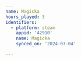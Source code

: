 ```yaml
---
name: Magicka
hours_played: 3
identifiers:
  - platform: steam
    appid: '42910'
    name: Magicka
    synced_on: '2024-07-04'

---
```

